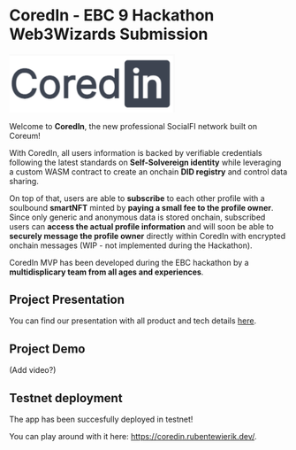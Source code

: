 # CoredIn - EBC 9 Hackathon Web3Wizards Submission

<img src="./images/CoredIn.png" alt="CoredIn" style="width:300px;"/>

Welcome to **CoredIn**, the new professional SocialFI network built on Coreum!

With CoredIn, all users information is backed by verifiable credentials following the latest standards on **Self-Solvereign identity** while leveraging a custom WASM contract to create an onchain **DID registry** and control data sharing.

On top of that, users are able to **subscribe** to each other profile with a soulbound **smartNFT** minted by **paying a small fee to the profile owner**. Since only generic and anonymous data is stored onchain, subscribed users can **access the actual profile information** and will soon be able to **securely message the profile owner** directly within CoredIn with encrypted onchain messages (WIP - not implemented during the Hackathon).

CoredIn MVP has been developed during the EBC hackathon by a **multidisplicary team from all ages and experiences**.

## Project Presentation

You can find our presentation with all product and tech details
<a href="https://www.canva.com/design/DAFyLR0keU8/rTj4WoBQXyiraOsQPNotTQ/view?utm_content=DAFyLR0keU8&utm_campaign=designshare&utm_medium=link&utm_source=viewer" target="_blank"> here</a>.

## Project Demo

(Add video?)

## Testnet deployment

The app has been succesfully deployed in testnet!

You can play around with it here: <a href="https://coredin.rubentewierik.dev/" target="_blank"> https://coredin.rubentewierik.dev/</a>.
